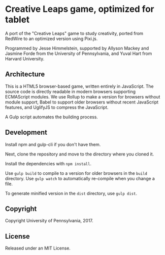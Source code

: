 # Creative Leaps game, optimized for tablet

A port of the "Creative Leaps" game to study creativity, ported from RedWire to an optimized version using Pixi.js. 

Programmed by Jesse Himmelstein, supported by Allyson Mackey and Jasmine Forde from the University of Pennsylvania, and Yuval Hart from Harvard University.


## Architecture

This is a HTML5 browser-based game, written entirely in JavaScript. The source code is directly readable in modern browsers supporting ECMAScript modules. We use Rollup to make a version for browsers without module support, Babel to support older browsers without recent JavaScript features, and UglifyJS to compress the JavaScript. 

A Gulp script automates the building process.


## Development

Install npm and gulp-cli if you don't have them.

Next, clone the repository and move to the directory where you cloned it. 

Install the dependencies with `npm install`. 

Use `gulp build` to compile to a version for older browsers in the `build` directory. Use `gulp watch` to automatically re-compile when you change a file. 

To generate minified version in the `dist` directory, use `gulp dist`.


## Copyright

Copyright University of Pennsylvania, 2017.


## License

Released under an MIT License.
